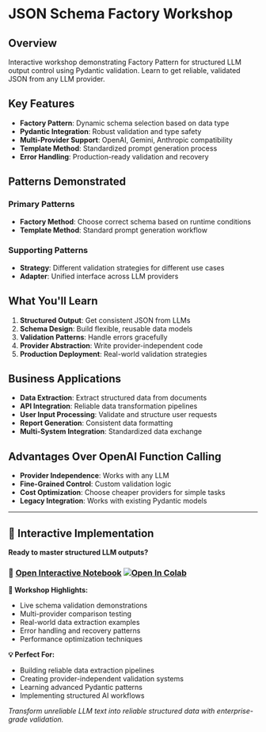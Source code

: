 # JSON Schema Factory Workshop

## Overview

Interactive workshop demonstrating Factory Pattern for structured LLM output control using Pydantic validation. Learn to get reliable, validated JSON from any LLM provider.

## Key Features

- **Factory Pattern**: Dynamic schema selection based on data type
- **Pydantic Integration**: Robust validation and type safety
- **Multi-Provider Support**: OpenAI, Gemini, Anthropic compatibility
- **Template Method**: Standardized prompt generation process
- **Error Handling**: Production-ready validation and recovery

## Patterns Demonstrated

### Primary Patterns
- **Factory Method**: Choose correct schema based on runtime conditions
- **Template Method**: Standard prompt generation workflow

### Supporting Patterns
- **Strategy**: Different validation strategies for different use cases
- **Adapter**: Unified interface across LLM providers

## What You'll Learn

1. **Structured Output**: Get consistent JSON from LLMs
2. **Schema Design**: Build flexible, reusable data models
3. **Validation Patterns**: Handle errors gracefully
4. **Provider Abstraction**: Write provider-independent code
5. **Production Deployment**: Real-world validation strategies

## Business Applications

- **Data Extraction**: Extract structured data from documents
- **API Integration**: Reliable data transformation pipelines
- **User Input Processing**: Validate and structure user requests
- **Report Generation**: Consistent data formatting
- **Multi-System Integration**: Standardized data exchange

## Advantages Over OpenAI Function Calling

- **Provider Independence**: Works with any LLM
- **Fine-Grained Control**: Custom validation logic
- **Cost Optimization**: Choose cheaper providers for simple tasks
- **Legacy Integration**: Works with existing Pydantic models

---

## 🚀 Interactive Implementation

**Ready to master structured LLM outputs?**

### 📓 [**Open Interactive Notebook**](https://github.com/liyedanpdx/llm-python-patterns/blob/main/workshops/json_schema_factory_pydantic.ipynb) [![Open In Colab](https://colab.research.google.com/assets/colab-badge.svg)](https://colab.research.google.com/github/liyedanpdx/llm-python-patterns/blob/main/workshops/json_schema_factory_pydantic.ipynb)

**🎯 Workshop Highlights:**
- Live schema validation demonstrations
- Multi-provider comparison testing
- Real-world data extraction examples
- Error handling and recovery patterns
- Performance optimization techniques

**💡 Perfect For:**
- Building reliable data extraction pipelines
- Creating provider-independent validation systems
- Learning advanced Pydantic patterns
- Implementing structured AI workflows

*Transform unreliable LLM text into reliable structured data with enterprise-grade validation.*
